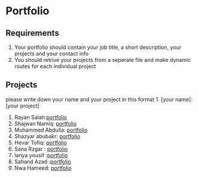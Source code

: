 # Portfolio
## Requirements
1. Your portfolio should contain your job title, a short description, your projects and your contact info
2. You should retrive your projects from a seperate file and make dynamic routes for each individual project

## Projects
please write down your name and your project in this format 1. [your name]: [your project]

1. Rayan Salah:[portfolio](https://github.com/rayansalah11/portfolio)
2. Shajwan Namiq: [portfolio](https://github.com/Shajwan-Namiq/portfolio)
3. Muhammed Abdulla: [portfolio](https://github.com/marshallmhamad/Portfolio-Site)
4. Shazyar abubakr: [portfolio](https://github.com/shazyarabubakr/portfolio)
5. Hevar Tofiq: [portfolio](https://rageofkurd.netlify.app)
6. Sana Rzgar : [portfolio](https://github.com/Sanaa00/portfolioo.git)
7. lanya yousif :[portfolio](https://github.com/lanyayousif/Myportfolio.git)
8. Sahand Azad :[portfolio](https://github.com/SahandB99/myPortfolio)
9. Nwa Hameed: [portfolio](https://github.com/nwahameed/Portfolio/tree/main/src/components)
